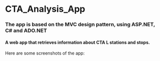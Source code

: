 # CTA_Analysis_App
### The app is based on the MVC design pattern, using ASP.NET, C# and ADO.NET
#### A web app that retrieves information about CTA L stations and stops.

Here are some screenshots of the app:

